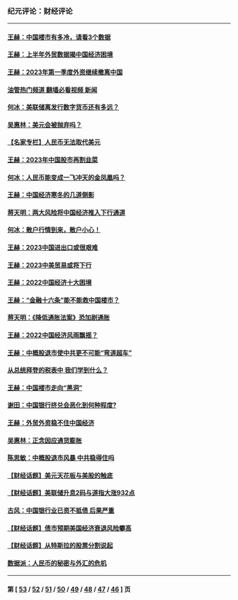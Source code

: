 ### 纪元评论：财经评论
---
#### [王赫：中国楼市有多冷，请看3个数据](../../pages/nsc1026/n14046129.md?09070330) 
#### [王赫：上半年外贸数据揭中国经济困境](../../pages/nsc1026/n14034198.md?09070330) 
#### [王赫：2023年第一季度外资继续撤离中国](../../pages/nsc1026/n13988870.md?09070330) 
#### [油管热门频道 翻墙必看视频 新闻](ok?09070330)
#### [何冰：美联储离发行数字货币还有多远？](../../pages/nsc1026/n13986109.md?09070330) 
#### [吴惠林：美元会被抛弃吗？](../../pages/nsc1026/n13984087.md?09070330) 
#### [【名家专栏】人民币无法取代美元](../../pages/nsc1026/n13974270.md?09070330) 
#### [王赫：2023年中国股市再割韭菜](../../pages/nsc1026/n13965334.md?09070330) 
#### [何冰：人民币能变成一飞冲天的金凤凰吗？](../../pages/nsc1026/n13964999.md?09070330) 
#### [王赫：中国经济寒冬的几道侧影](../../pages/nsc1026/n13932953.md?09070330) 
#### [蒋天明：两大风险将中国经济推入下行通道](../../pages/nsc1026/n13929820.md?09070330) 
#### [何冰：散户行情到来，散户小心！](../../pages/nsc1026/n13928308.md?09070330) 
#### [王赫：2023中国进出口或很艰难](../../pages/nsc1026/n13911515.md?09070330) 
#### [王赫：2023中美贸易或将下行](../../pages/nsc1026/n13899005.md?09070330) 
#### [王赫：2022中国经济十大困境](../../pages/nsc1026/n13883766.md?09070330) 
#### [王赫：“金融十六条”能不能救中国楼市？](../../pages/nsc1026/n13868431.md?09070330) 
#### [蒋天明：《降低通胀法案》恐加剧通胀](../../pages/nsc1026/n13806996.md?09070330) 
#### [王赫：2022中国经济风雨飘摇？](../../pages/nsc1026/n13803207.md?09070330) 
#### [王赫：中概股退市使中共更不可能“弯道超车”](../../pages/nsc1026/n13802858.md?09070330) 
#### [从总统拜登的税表中 我们学到什么？](../../pages/nsc1026/n13773081.md?09070330) 
#### [王赫：中国楼市走向“黑洞”](../../pages/nsc1026/n13770647.md?09070330) 
#### [谢田：中国银行挤兑会恶化到何种程度?](../../pages/nsc1026/n13766965.md?09070330) 
#### [王赫：外贸外资稳不住中国经济](../../pages/nsc1026/n13753933.md?09070330) 
#### [吴惠林：正念因应通货膨胀](../../pages/nsc1026/n13750350.md?09070330) 
#### [陈思敏：中概股退市风暴 中共稳得住吗](../../pages/nsc1026/n13738978.md?09070330) 
#### [【财经话题】美元天花板与美股的触底](../../pages/nsc1026/n13736495.md?09070330) 
#### [【财经话题】美联储升息2码与道指大涨932点](../../pages/nsc1026/n13727377.md?09070330) 
#### [古风：中国银行业已资不抵债 后果严重](../../pages/nsc1026/n13726111.md?09070330) 
#### [【财经话题】债市预期美国经济衰退风险攀高](../../pages/nsc1026/n13698043.md?09070330) 
#### [【财经话题】从特斯拉的股票分割说起](../../pages/nsc1026/n13679733.md?09070330) 
#### [数据派：人民币的秘密与外汇的危机](../../pages/nsc1026/n13667092.md?09070330) 

---
#### 第 [ [53](./53.md?09070330) / [52](./52.md?09070330) / [51](./51.md?09070330) / [50](./50.md?09070330) / [49](./49.md?09070330) / [48](./48.md?09070330) / [47](./47.md?09070330) / [46](./46.md?09070330) ] 页
